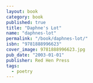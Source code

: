 ```yaml
---
layout: book
category: book
published: true
title: "Daphne's Lot"
name: "daphnes-lot"
permalink: "/book/daphnes-lot/"
isbn: "9781888996623"
cover_image: 9781888996623.jpg
pub_date: "2003-01-01"
publisher: Red Hen Press
tags: 
  - poetry
---
```


